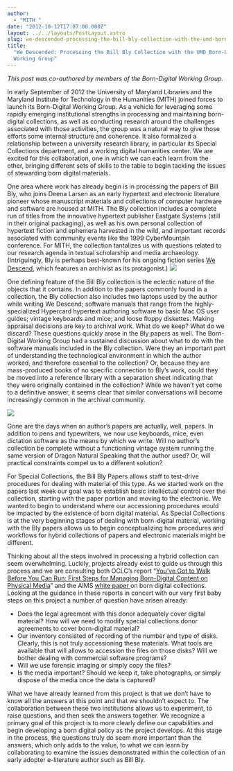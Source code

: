 ```yaml
---
author:
  - "MITH "
date: "2012-10-12T17:07:00.000Z"
layout: ../../layouts/PostLayout.astro
slug: we-descended-processing-the-bill-bly-collection-with-the-umd-born-digital-working-group
title:
  "We Descended: Processing the Bill Bly Collection with the UMD Born-Digital
  Working Group"
---
```


_This post was co-authored by members of the Born-Digital Working Group._

In early September of 2012 the University of Maryland Libraries and the Maryland Institute for Technology in the Humanities (MITH) joined forces to launch its Born-Digital Working Group. As a vehicle for leveraging some rapidly emerging institutional strengths in processing and maintaining born-digital collections, as well as conducting research around the challenges associated with those activities, the group was a natural way to give those efforts some internal structure and coherence. It also formalized a relationship between a university research library, in particular its Special Collections department, and a working digital humanities center. We are excited for this collaboration, one in which we can each learn from the other, bringing different sets of skills to the table to begin tackling the issues of stewarding born digital materials.

One area where work has already begin is in processing the papers of Bill Bly, who joins Deena Larsen as an early hypertext and electronic literature pioneer whose manuscript materials and collections of computer hardware and software are housed at MITH. The Bly collection includes a complete run of titles from the innovative hypertext publisher Eastgate Systems (still in their original packaging), as well as his own personal collection of hypertext fiction and ephemera harvested in the wild, and important records associated with community events like the 1999 CyberMountain conference. For MITH, the collection tantalizes us with questions related to our research agenda in textual scholarship and media archaeology. (Intriguingly, Bly is perhaps best-known for his ongoing fiction series [We Descend](http://www.wedescend.com/), which features an archivist as its protagonist.) ![](https://lh5.googleusercontent.com/_17M5s9Kz0S9-56etqSRkOZpBPj_8vslfWOMbJ-egMC7APvCivwLEg-Mpy-4LXVnY7G5_TFv-DDGEJIbCCoB-4Zq9DLnllGzTcEzy8n0o3O-XLl2aV44)

One defining feature of the Bill Bly collection is the eclectic nature of the objects that it contains. In addition to the papers commonly found in a collection, the Bly collection also includes two laptops used by the author while writing We Descend; software manuals that range from the highly-specialized Hypercard hypertext authoring software to basic Mac OS user guides; vintage keyboards and mice; and loose floppy diskettes. Making appraisal decisions are key to archival work. What do we keep? What do we discard? These questions quickly arose in the Bly papers as well. The Born-Digital Working Group had a sustained discussion about what to do with the software manuals included in the Bly collection. Were they an important part of understanding the technological environment in which the author worked, and therefore essential to the collection? Or, because they are mass-produced books of no specific connection to Bly’s work, could they be moved into a reference library with a separation sheet indicating that they were originally contained in the collection? While we haven’t yet come to a definitive answer, it seems clear that similar conversations will become increasingly common in the archival community.

![](https://lh3.googleusercontent.com/wSMVvtkah5mAUHAp8xlqvv1S1LPVom_vEqJZGNLp9Lh9E_FARrCzW4AzFvnH5mmbTb0kww2Uymb4cGCHZ2iXAn4DBRdxwv5tTjsbiKZbqxNOag8EBd_c)

Gone are the days when an author’s papers are actually, well, papers. In addition to pens and typewriters, we now use keyboards, mice, even dictation software as the means by which we write. Will no author’s collection be complete without a functioning vintage system running the same version of Dragon Natural Speaking that the author used? Or, will practical constraints compel us to a different solution?

For Special Collections, the Bill Bly Papers allows staff to test-drive procedures for dealing with material of this type. As we started work on the papers last week our goal was to establish basic intellectual control over the collection, starting with the paper portion and moving to the electronic. We wanted to begin to understand where our accessioning procedures would be impacted by the existence of born digital material. As Special Collections is at the very beginning stages of dealing with born-digital material, working with the Bly papers allows us to begin conceptualizing how procedures and workflows for hybrid collections of papers and electronic materials might be different.

Thinking about all the steps involved in processing a hybrid collection can seem overwhelming. Luckily, projects already exist to guide us through this process and we are consulting both OCLC’s report “[You’ve Got to Walk Before You Can Run: First Steps for Managing Born-Digital Content on Physical Media](http://www.oclc.org/content/dam/research/publications/library/2012/2012-06.pdf)” and the AIMS [white paper ](http://www2.lib.virginia.edu/aims/whitepaper/)on born digital collections. Looking at the guidance in these reports in concert with our very first baby steps on this project a number of question have arisen already:

- Does the legal agreement with this donor adequately cover digital material? How will we need to modify special collections donor agreements to cover born-digital material?
- Our inventory consisted of recording of the number and type of disks. Clearly, this is not truly accessioning these materials. What tools are available that will allows to accession the files on those disks? Will we bother dealing with commercial software programs?
- Will we use forensic imaging or simply copy the files?
- Is the media important? Should we keep it, take photographs, or simply dispose of the media once the data is captured?

What we have already learned from this project is that we don’t have to know all the answers at this point and that we shouldn’t expect to. The collaboration between these two institutions allows us to experiment, to raise questions, and then seek the answers together. We recognize a primary goal of this project is to more clearly define our capabilities and begin developing a born digital policy as the project develops. At this stage in the process, the questions truly do seem more important than the answers, which only adds to the value, to what we can learn by collaborating to examine the issues demonstrated within the collection of an early adopter e-literature author such as Bill Bly.
